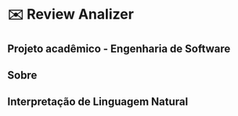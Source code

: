 # ✉️ Review Analizer
## Projeto acadêmico - Engenharia de Software

## Sobre



## Interpretação de Linguagem Natural

